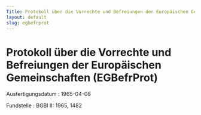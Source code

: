 ```yaml
---
Title: Protokoll über die Vorrechte und Befreiungen der Europäischen Gemeinschaften
layout: default
slug: egbefrprot
---
```


# Protokoll über die Vorrechte und Befreiungen der Europäischen Gemeinschaften (EGBefrProt)

Ausfertigungsdatum
:   1965-04-08

Fundstelle
:   BGBl II: 1965, 1482

